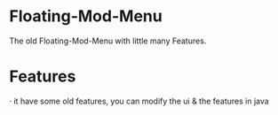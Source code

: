 # Floating-Mod-Menu
The old Floating-Mod-Menu with little many Features.
# Features
· it have some old features, you can modify the ui & the features in java
